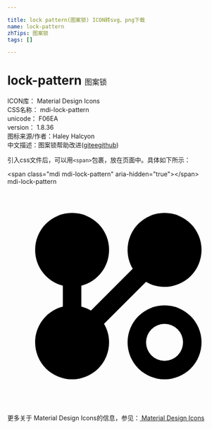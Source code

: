 ```yaml
---

title: lock pattern(图案锁) ICON转svg、png下载
name: lock-pattern
zhTips: 图案锁
tags: []

---
```


# lock-pattern  <small style="font-size: 60%;font-weight: 100">图案锁</small>


<div class="detail-page">
<p>
<span>
ICON库：
<span class="badge-secondary badge">Material Design Icons</span> 
</span>
<br/>
<span>
CSS名称：
<span class="badge-secondary badge">mdi-lock-pattern</span> 
</span>
<br/>
<span>
unicode：
<span class="badge-secondary badge">F06EA</span> 
<copy-btn content='F06EA' btn-title=""></copy-btn>
<copy-btn :content='String.fromCodePoint(parseInt("F06EA", 16))' btn-title="复制U"></copy-btn>
</span>
<br/>
<span>
version：
<span class="badge-secondary badge">1.8.36</span> 
</span>
<br/>
<span>图标来源/作者：<span class="badge-light badge">Haley Halcyon</span></span> 
<br/>
<span class="zh-detail">中文描述：<span class="badge-primary badge">图案锁</span><span class="help-link"><span>帮助改进</span>(<a href="https://gitee.com/liuwave/icon-helper/edit/master/json/material/lock-pattern.json" target="_blank" rel="noopener noreferrer">gitee</a><a href="https://github.com/liuwave/icon-helper/edit/master/json/material/lock-pattern.json" target="_blank" rel="noopener noreferrer">github</a></span>)</span><br/>
</p>
</div>
<div class="alert alert-dark">
  <i class="mdi mdi-lock-pattern mdi-48px"></i>
  <i class="mdi mdi-lock-pattern mdi-36px"></i>
  <i class="mdi mdi-lock-pattern mdi-24px"></i>
  <i class="mdi mdi-lock-pattern mdi-18px"></i>
</div>
<div>
  <p>引入css文件后，可以用<code>&lt;span&gt;</code>包裹，放在页面中。具体如下所示：    
  </p>
  <div class="alert alert-primary" style="font-size: 14px">
    &lt;span class="mdi mdi-lock-pattern" aria-hidden="true"&gt;&lt;/span&gt;
    <copy-btn content='<span class="mdi mdi-lock-pattern" aria-hidden="true"></span>'></copy-btn>
  </div>
  <div class="alert alert-secondary">
    <i class="mdi mdi-lock-pattern"
    style="font-size: 24px"
    aria-hidden="true"></i> mdi-lock-pattern
    <copy-btn content="mdi-lock-pattern" btn-title="复制图标名称"></copy-btn>
  </div>
</div>
<div id="svg" class="svg-wrap">
<svg xmlns="http://www.w3.org/2000/svg" viewBox="0 0 24 24"><path d="M7,3A4,4 0 0,1 11,7C11,8.86 9.73,10.43 8,10.87V13.13C8.37,13.22 8.72,13.37 9.04,13.56L13.56,9.04C13.2,8.44 13,7.75 13,7A4,4 0 0,1 17,3A4,4 0 0,1 21,7A4,4 0 0,1 17,11C16.26,11 15.57,10.8 15,10.45L10.45,15C10.8,15.57 11,16.26 11,17A4,4 0 0,1 7,21A4,4 0 0,1 3,17C3,15.14 4.27,13.57 6,13.13V10.87C4.27,10.43 3,8.86 3,7A4,4 0 0,1 7,3M17,13A4,4 0 0,1 21,17A4,4 0 0,1 17,21A4,4 0 0,1 13,17A4,4 0 0,1 17,13M17,15A2,2 0 0,0 15,17A2,2 0 0,0 17,19A2,2 0 0,0 19,17A2,2 0 0,0 17,15Z" /></svg>
</div>
<detail full-name='mdi-lock-pattern'></detail>
    
<div><p>更多关于 Material Design Icons的信息，参见：<a target="_blank" href="https://iconhelper.cn/material.html"> Material Design Icons</a>
</p></div>
